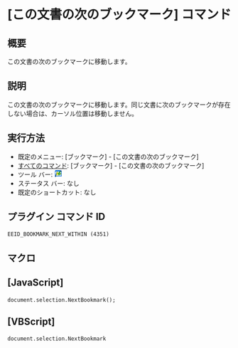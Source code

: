 # \[この文書の次のブックマーク\] コマンド

## 概要

この文書の次のブックマークに移動します。

## 説明

この文書の次のブックマークに移動します。同じ文書に次のブックマークが存在しない場合は、カーソル位置は移動しません。

## 実行方法

- 既定のメニュー: \[ブックマーク\] \- \[この文書の次のブックマーク\]
- [すべてのコマンド](../../glossary/allcommands): \[ブックマーク\] \- \[この文書の次のブックマーク\]
- ツール バー: ![](../../images/bookmarknextwithin.png)
- ステータス バー: なし
- 既定のショートカット: なし

## プラグイン コマンド ID

```
EEID_BOOKMARK_NEXT_WITHIN (4351)
```

## マクロ

## \[JavaScript\]

```
document.selection.NextBookmark();
```

## \[VBScript\]

```
document.selection.NextBookmark
```
